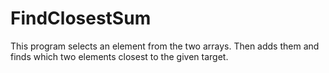 # FindClosestSum
This program selects an element from the two arrays.
Then adds them and finds which two elements closest to the given target.
